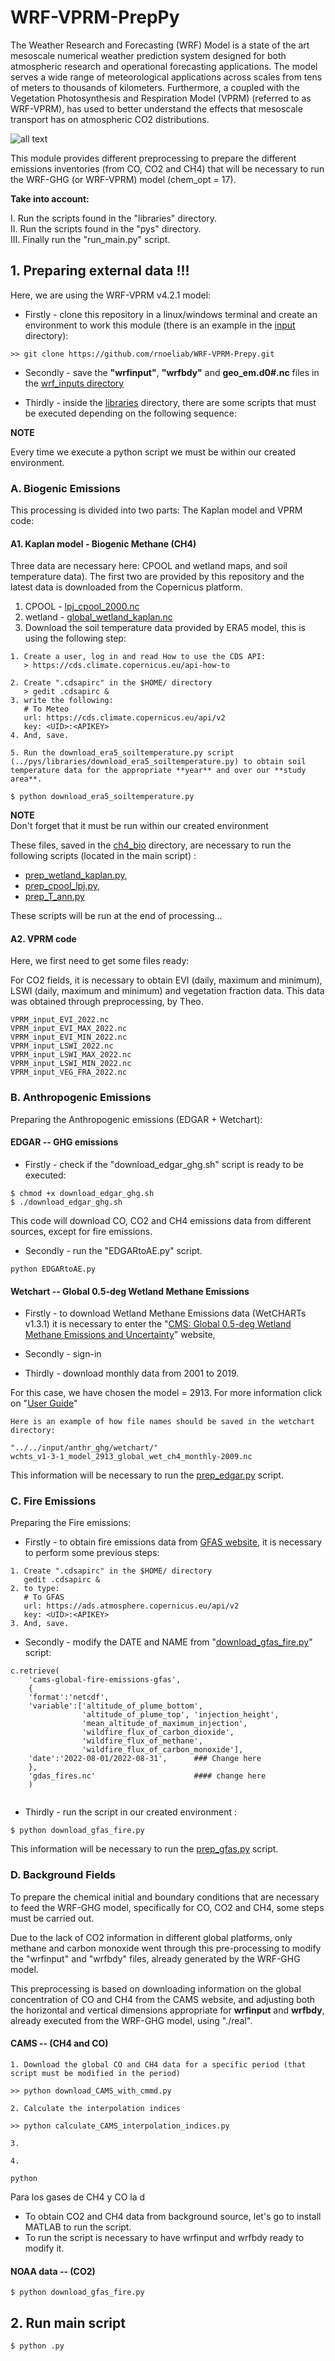 # WRF-VPRM-PrepPy

The Weather Research and Forecasting (WRF) Model is a state of the art mesoscale numerical weather prediction system designed for both atmospheric research and operational forecasting applications. The model serves a wide range of meteorological applications across scales from tens of meters to thousands of kilometers. Furthermore, a coupled with the Vegetation Photosynthesis and Respiration Model (VPRM) (referred to as WRF-VPRM), has used to better understand the effects that mesoscale transport has on atmospheric CO2 distributions.

![all text](https://github.com/rnoeliab/Inputs-WRF-VPRM/blob/main/flowchart_vprm.png)

This module provides different preprocessing to prepare the different emissions inventories (from CO, CO2 and CH4) that will be necessary to run the WRF-GHG (or WRF-VPRM) model (chem_opt = 17). 

**Take into account:**

<dt>I. Run the scripts found in the "libraries" directory.<dt>

<dt>II. Run the scripts found in the "pys" directory.<dt>

<dt>III. Finally run the "run_main.py" script.<dt>


## 1. Preparing external data !!!

Here, we are using the WRF-VPRM v4.2.1 model:

* Firstly - clone this repository in a linux/windows terminal and create an environment to work this module (there is an example in the [input](https://github.com/rnoeliab/WRF-VPRM-Prepy/blob/main/input/) directory):

```
>> git clone https://github.com/rnoeliab/WRF-VPRM-Prepy.git
```

* Secondly - save the **"wrfinput"**, **"wrfbdy"** and **geo_em.d0#.nc** files in  the [wrf_inputs directory](https://github.com/rnoeliab/WRF-VPRM-Prepy/blob/main/input/wrf_inputs/)


* Thirdly - inside the [libraries](https://github.com/rnoeliab/Inputs-WRF-VPRM/tree/main/pys/libraries/) directory, there are some scripts that must be executed depending on the following sequence:

**NOTE**

<dt>Every time we execute a python script we must be within our created environment.<dt>

### A. Biogenic Emissions

This processing is divided into two parts: The Kaplan model and VPRM code:

#### A1. Kaplan model - Biogenic Methane (CH4)

Three data are necessary here: CPOOL and wetland maps, and soil temperature data). The first two are provided by this repository and the latest data is downloaded from the Copernicus platform.

1. CPOOL - [lpj_cpool_2000.nc](https://github.com/rnoeliab/Inputs-WRF-VPRM/blob/main/input/bio_ghg/ch4_bio/lpj_cpool_2000.nc)
2. wetland - [global_wetland_kaplan.nc](https://github.com/rnoeliab/Inputs-WRF-VPRM/blob/main/input/bio_ghg/ch4_bio/global_wetland_kaplan.nc)
3. Download the soil temperature data provided by ERA5 model, this is using the following step:

```
1. Create a user, log in and read How to use the CDS API:
   > https://cds.climate.copernicus.eu/api-how-to

2. Create ".cdsapirc" in the $HOME/ directory 
   > gedit .cdsapirc &
3. write the following:
   # To Meteo
   url: https://cds.climate.copernicus.eu/api/v2
   key: <UID>:<APIKEY>
4. And, save.

5. Run the download_era5_soiltemperature.py script (../pys/libraries/download_era5_soiltemperature.py) to obtain soil temperature data for the appropriate **year** and over our **study area**.

$ python download_era5_soiltemperature.py
```

**NOTE**  
Don't forget that it must be run within our created environment

These files, saved in the [ch4_bio](https://github.com/rnoeliab/Inputs-WRF-VPRM/tree/main/input/bio_ghg/ch4_bio/) directory, are necessary to run the following scripts (located in the main script) :

- [prep_wetland_kaplan.py](https://github.com/rnoeliab/Inputs-WRF-VPRM/blob/main/pys/prep_wetland_kaplan.py), 
- [prep_cpool_lpj.py](https://github.com/rnoeliab/Inputs-WRF-VPRM/blob/main/pys/prep_cpool_lpj.py),
- [prep_T_ann.py](https://github.com/rnoeliab/Inputs-WRF-VPRM/blob/main/pys/prep_T_ann.py)

These scripts will be run at the end of processing...

#### A2. VPRM code

Here, we first need to get some files ready:

For CO2 fields, it is necessary to obtain EVI (daily, maximum and minimum), LSWI (daily, maximum and minimum) and vegetation fraction data. This data was obtained through preprocessing, by Theo.

```
VPRM_input_EVI_2022.nc
VPRM_input_EVI_MAX_2022.nc
VPRM_input_EVI_MIN_2022.nc
VPRM_input_LSWI_2022.nc
VPRM_input_LSWI_MAX_2022.nc
VPRM_input_LSWI_MIN_2022.nc
VPRM_input_VEG_FRA_2022.nc
```

### B. Anthropogenic Emissions
Preparing the Anthropogenic emissions (EDGAR + Wetchart): 

#### EDGAR -- GHG emissions 

* Firstly - check if the "download_edgar_ghg.sh" script is ready to be executed:
```
$ chmod +x download_edgar_ghg.sh
$ ./download_edgar_ghg.sh
```
This code will download CO, CO2 and CH4 emissions data from different sources, except for fire emissions. 

* Secondly - run the "EDGARtoAE.py" script.
```
python EDGARtoAE.py
```

#### Wetchart -- Global 0.5-deg Wetland Methane Emissions

* Firstly - to download Wetland Methane Emissions data (WetCHARTs v1.3.1) it is necessary to enter the "[CMS: Global 0.5-deg Wetland Methane Emissions and Uncertainty](https://daac.ornl.gov/cgi-bin/dsviewer.pl?ds_id=1915)" website,

* Secondly - sign-in

* Thirdly - download monthly data from 2001 to 2019. 

For this case, we have chosen the model = 2913. For more information click on "[User Guide](https://daac.ornl.gov/CMS/guides/MonthlyWetland_CH4_WetCHARTs.html)"

```
Here is an example of how file names should be saved in the wetchart directory:

"../../input/anthr_ghg/wetchart/"
wchts_v1-3-1_model_2913_global_wet_ch4_monthly-2009.nc
```

This information will be necessary to run the [prep_edgar.py](https://github.com/rnoeliab/Inputs-WRF-VPRM/blob/main/pys/prep_edgar.py) script.

### C. Fire Emissions
Preparing the Fire emissions: 

* Firstly - to obtain fire emissions data from [GFAS website](https://ads.atmosphere.copernicus.eu/cdsapp#!/dataset/cams-global-fire-emissions-gfas?tab=form), it is necessary to perform some previous steps:

```
1. Create ".cdsapirc" in the $HOME/ directory 
   gedit .cdsapirc &
2. to type:
   # To GFAS
   url: https://ads.atmosphere.copernicus.eu/api/v2
   key: <UID>:<APIKEY>
3. And, save.
```

* Secondly - modify the DATE and NAME from "[download_gfas_fire.py](https://github.com/rnoeliab/Inputs-WRF-VPRM/blob/main/pys/libraries/download_gfas_fire.py)" script:

```
c.retrieve(
    'cams-global-fire-emissions-gfas',
    {
    'format':'netcdf',
    'variable':['altitude_of_plume_bottom', 
                'altitude_of_plume_top', 'injection_height', 
                'mean_altitude_of_maximum_injection', 
                'wildfire_flux_of_carbon_dioxide', 
                'wildfire_flux_of_methane',
                'wildfire_flux_of_carbon_monoxide'],
    'date':'2022-08-01/2022-08-31',      ### Change here
    },
    'gdas_fires.nc'                      #### change here 
    )
    
```

* Thirdly - run the script in our created environment :

```
$ python download_gfas_fire.py
```

This information will be necessary to run the [prep_gfas.py](https://github.com/rnoeliab/Inputs-WRF-VPRM/blob/main/pys/prep_gfas.py) script.


### D. Background Fields

To prepare the chemical initial and boundary conditions that are necessary to feed the WRF-GHG model, specifically for CO, CO2 and CH4, some steps must be carried out.

Due to the lack of CO2 information in different global platforms, only methane and carbon monoxide went through this pre-processing to modify the "wrfinput" and "wrfbdy" files, already generated by the WRF-GHG model.

This preprocessing is based on downloading information on the global concentration of CO and CH4 from the CAMS website, and adjusting both the horizontal and vertical dimensions appropriate for **wrfinput** and **wrfbdy**, already executed from the WRF-GHG model, using "./real".
 
#### CAMS -- (CH4 and CO)

```
1. Download the global CO and CH4 data for a specific period (that script must be modified in the period)

>> python download_CAMS_with_cmmd.py

2. Calculate the interpolation indices 

>> python calculate_CAMS_interpolation_indices.py

3.

4.

python 

```


Para los gases de CH4 y CO la d
- To obtain CO2 and CH4 data from background source, let's go to install MATLAB to run the script.
- To run the script is necessary to have wrfinput and wrfbdy ready to modify it.

#### NOAA data  -- (CO2)


```
$ python download_gfas_fire.py
```



## 2. Run main script

```
$ python .py
```

